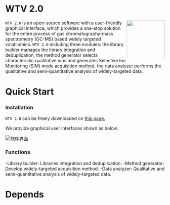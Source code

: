 # WTV 2.0
<img src = "https://github.com/yuanhonglun/WTV_2.0/assets/65593710/b6705639-4ea0-4992-ab3c-c5aa8dd7c501" align="right" width = "120" height = "120">

`WTV 2.0` is an open-source software with a user-friendly graphical interface, which provides a one-stop solution for the entire process of gas chromatography-mass spectrometry (GC-MS) based widely targeted volatilomics. `WTV 2.0` including three modules: the library builder manages the library integration and deduplication, the method generator selects characteristic qualitative ions and generates Selective Ion Monitoring (SIM) mode acquisition method, the data analyzer performs the qualitative and semi-quantitative analysis of widely-targeted data.

# Quick Start
### Installation
`WTV 2.0` can be freely downloaded on [this page.](https://github.com/yuanhonglun/WTV_2.0/releases/)

We provide graphical user interfaces shown as below.

![软件界面](https://github.com/yuanhonglun/WTV_2.0/assets/65593710/f88ba74a-de47-4e7e-bf9b-89047c754cf5)

### Functions
-Library builder: Libraries integration and deduplication.
-Method generator: Develop widely-targeted acquisition method.
-Data analyzer: Qualitative and semi-quantitative analysis of widely-targeted data.

# Depends
